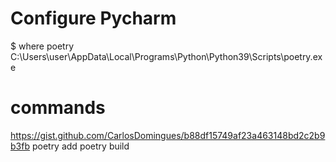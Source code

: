 # Configure Pycharm 
$ where poetry
C:\Users\user\AppData\Local\Programs\Python\Python39\Scripts\poetry.exe

# commands
https://gist.github.com/CarlosDomingues/b88df15749af23a463148bd2c2b9b3fb
poetry add <library>
poetry build

